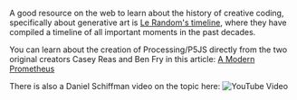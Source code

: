 A good resource on the web to learn about the history of creative coding, specifically about generative art is [Le Random's timeline](https://timeline.lerandom.art/), where they have compiled a timeline of all important moments in the past decades.

You can learn about the creation of Processing/P5JS directly from the two original creators Casey Reas and Ben Fry in this article: [A Modern Prometheus](https://medium.com/processing-foundation/a-modern-prometheus-59aed94abe85)

There is also a Daniel Schiffman video on the topic here:
![YouTube Video](https://youtu.be/FdsWWjqoPKU?si=H9aRWd4mAqUfQfw4)
